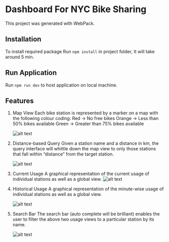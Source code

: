 # Dashboard For NYC Bike Sharing

This project was generated with WebPack.

## Installation
To install required package Run `npm install` in project folder, It will take around 5 min.

## Run Application
Run `npm run dev` to host application on local machine.

## Features
1. Map View
	Each bike station is represented by a marker on a map with the following colour coding:
	Red -> No free bikes
	Orange -> Less than 50% bikes available
	Green -> Greater than 75% bikes available
	 
	![alt text](https://image.ibb.co/bBxVx7/Default_View.png)	

2. Distance-based Query
	Given a station name and a distance in km, the query interface will whittle down the map
	view to only those stations that fall within “distance” from the target station.
	
	![alt text](https://image.ibb.co/dN3EPn/Filtered_Location.png)
	
3. Current Usage
	A graphical representation of the current usage of individual stations as well as a global
	view.
	![alt text](https://image.ibb.co/gKHVx7/Current_Usage_View.png)
	
4. Historical Usage
	A graphical representation of the minute-wise usage of individual stations as well as a global
	view. 
	
	![alt text](https://image.ibb.co/hkWZPn/Historical_Usage_View.png)

5. Search Bar
	The search bar (auto complete will be brilliant) enables the user to filter the above two
	usage views to a particular station by its name.
	
	![alt text](https://image.ibb.co/fdRZPn/Auto_Completer_Location_Selector.png)
